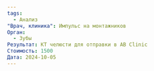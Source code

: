 ```yaml
---
tags:
  - Анализ
"Врач, клиника": Импульс на монтажников
Орган:
  - Зубы
Результат: КТ челюсти для отправки в AB Clinic
Стоимость: 1500
Дата: 2024-10-05
---
```

